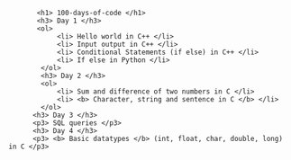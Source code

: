            <h1> 100-days-of-code </h1>
           <h3> Day 1 </h3>
           <ol>
                <li> Hello world in C++ </li>
                <li> Input output in C++ </li>
                <li> Conditional Statements (if else) in C++ </li>
                <li> If else in Python </li>
            </ol>
            <h3> Day 2 </h3>
            <ol>
                <li> Sum and difference of two numbers in C </li>
                <li> <b> Character, string and sentence in C </b> </li>
            </ol>
          <h3> Day 3 </h3>
          <p3> SQL queries </p3>
          <h3> Day 4 </h3>
          <p3> <b> Basic datatypes </b> (int, float, char, double, long) in C </p3>
         
              
               
          

           
   
   

